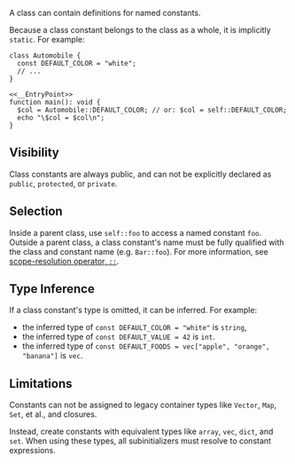 A class can contain definitions for named constants. 

Because a class constant belongs to the class as a whole, it is implicitly `static`. For example:

```auto-color.hack
class Automobile {
  const DEFAULT_COLOR = "white";
  // ...
}

<<__EntryPoint>>
function main(): void {
  $col = Automobile::DEFAULT_COLOR; // or: $col = self::DEFAULT_COLOR;
  echo "\$col = $col\n";
}
```

## Visibility
Class constants are always public, and can not be explicitly declared as `public`, `protected`, or `private`.

## Selection
Inside a parent class, use `self::foo` to access a named constant `foo`. Outside a parent class, a class constant's name must be fully qualified with the class and constant name (e.g. `Bar::foo`). For more information, see [scope-resolution operator, `::`](../expressions-and-operators/scope-resolution).

## Type Inference
If a class constant's type is omitted, it can be inferred. For example:
* the inferred type of `const DEFAULT_COLOR = "white"` is `string`, 
* the inferred type of `const DEFAULT_VALUE = 42` is `int`.
* the inferred type of `const DEFAULT_FOODS = vec["apple", "orange", "banana"]` is `vec`.

## Limitations
Constants can not be assigned to legacy container types like `Vector`, `Map`, `Set`, et al., and closures. 

Instead, create constants with equivalent types like `array`, `vec`, `dict`, and `set`. When using these types, all subinitializers must resolve to constant expressions.